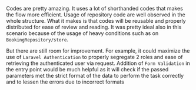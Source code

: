 Codes are pretty amazing. It uses a lot of shorthanded codes that makes the flow more efficient. Usage of repository
code are well observed in the whole structure. What it makes is that codes will be reusable and properly distributed
for ease of review and reading. It was pretty ideal also in this scenario because of the usage of heavy conditions such
as on  `BookingRepository/store`.


But there are still room for improvement. For example, it could maximize the use of `Laravel Authentication` to
properly segregate 2 roles and ease of retrieving the authenticated user via request. Addition of `Form Validation` in
the entry point would be much helpful as it will check if the passed parameters met the strict format of the data to
perform the task correctly and to lessen the errors due to incorrect formats